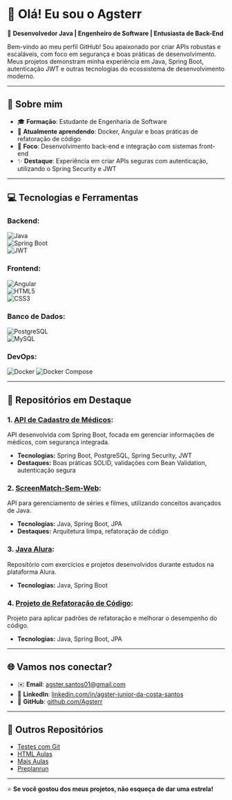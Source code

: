 # 👋 Olá! Eu sou o **Agsterr**

🎯 **Desenvolvedor Java | Engenheiro de Software | Entusiasta de Back-End**

Bem-vindo ao meu perfil GitHub! Sou apaixonado por criar APIs robustas e escaláveis, com foco em segurança e boas práticas de desenvolvimento. Meus projetos demonstram minha experiência em Java, Spring Boot, autenticação JWT e outras tecnologias do ecossistema de desenvolvimento moderno.

---

## 🚀 Sobre mim  
- 🎓 **Formação**: Estudante de Engenharia de Software  
- 🌱 **Atualmente aprendendo**: Docker, Angular e boas práticas de refatoração de código  
- 💼 **Foco**: Desenvolvimento back-end e integração com sistemas front-end  
- ✨ **Destaque**: Experiência em criar APIs seguras com autenticação, utilizando o Spring Security e JWT  

---

## 💻 Tecnologias e Ferramentas  

### **Backend:**  
![Java](https://img.shields.io/badge/Java-ED8B00?style=for-the-badge&logo=java&logoColor=white)  
![Spring Boot](https://img.shields.io/badge/Spring%20Boot-6DB33F?style=for-the-badge&logo=spring&logoColor=white)  
![JWT](https://img.shields.io/badge/JWT-000000?style=for-the-badge&logo=jsonwebtokens&logoColor=white)  

### **Frontend:**  
![Angular](https://img.shields.io/badge/Angular-DD0031?style=for-the-badge&logo=angular&logoColor=white)  
![HTML5](https://img.shields.io/badge/HTML5-E34F26?style=for-the-badge&logo=html5&logoColor=white)  
![CSS3](https://img.shields.io/badge/CSS3-1572B6?style=for-the-badge&logo=css3&logoColor=white)  

### **Banco de Dados:**  
![PostgreSQL](https://img.shields.io/badge/PostgreSQL-316192?style=for-the-badge&logo=postgresql&logoColor=white)  
![MySQL](https://img.shields.io/badge/MySQL-4479A1?style=for-the-badge&logo=mysql&logoColor=white) 

### **DevOps:**
![Docker](https://img.shields.io/badge/Docker-2496ED?style=for-the-badge&logo=docker&logoColor=white)
![Docker Compose](https://img.shields.io/badge/Docker%20Compose-1488C6?style=for-the-badge&logo=docker&logoColor=white)




---

## 🌟 Repositórios em Destaque  

### **1. [API de Cadastro de Médicos](https://github.com/Agsterr/Api_Cadastro_De_Medicos):**  
API desenvolvida com Spring Boot, focada em gerenciar informações de médicos, com segurança integrada.  

- **Tecnologias:** Spring Boot, PostgreSQL, Spring Security, JWT  
- **Destaques:** Boas práticas SOLID, validações com Bean Validation, autenticação segura  

### **2. [ScreenMatch-Sem-Web](https://github.com/Agsterr/screenmatch-sem-web):**  
API para gerenciamento de séries e filmes, utilizando conceitos avançados de Java.  

- **Tecnologias:** Java, Spring Boot, JPA  
- **Destaques:** Arquitetura limpa, refatoração de código  

### **3. [Java Alura](https://github.com/Agsterr/Java-Alura):**  
Repositório com exercícios e projetos desenvolvidos durante estudos na plataforma Alura.  

- **Tecnologias:** Java, Spring Boot  

### **4. [Projeto de Refatoração de Código](https://github.com/Agsterr/Projeto_de_refatoracao_de_codigo):**  
Projeto para aplicar padrões de refatoração e melhorar o desempenho do código.  

- **Tecnologias:** Java, Spring Boot, JPA  

---

## 🌐 Vamos nos conectar?  
- ✉️ **Email**: [agster.santos01@gmail.com](mailto:agster.santos01@gmail.com)  
- 💼 **LinkedIn**: [linkedin.com/in/agster-junior-da-costa-santos](https://www.linkedin.com/in/agster-junior-da-costa-santos-806b76282/)  
- 🐙 **GitHub**: [github.com/Agsterr](https://github.com/Agsterr)  

---

## 📂 Outros Repositórios  
- [Testes com Git](https://github.com/Agsterr/testegit)  
- [HTML Aulas](https://github.com/Agsterr/html-aulas)  
- [Mais Aulas](https://github.com/Agsterr/mais-aulas)  
- [Preplanrun](https://github.com/Agsterr/preplanrun)  

---

⭐ **Se você gostou dos meus projetos, não esqueça de dar uma estrela!**  

